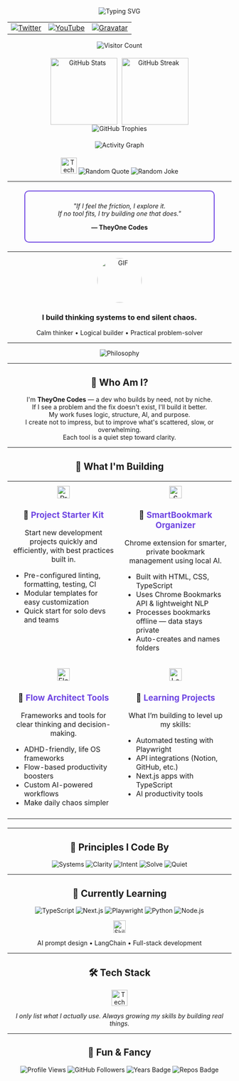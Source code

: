 <div align="center">
  <!-- Typing SVG Headline -->
  <img src="https://readme-typing-svg.demolab.com?font=Fira+Code&weight=700&size=32&pause=1200&color=6E45E2&center=true&vCenter=true&multiline=true&width=900&height=60&lines=I+build+thinking+systems+to+end+silent+chaos." alt="Typing SVG" />

  <!-- Social Icons Row -->
  <table>
    <tr>
      <td align="center">
        <a href="https://twitter.com/theyonecodes">
          <img src="https://img.shields.io/badge/Twitter-1DA1F2?style=for-the-badge&logo=twitter&logoColor=white" alt="Twitter" />
        </a>
      </td>
      <td align="center">
        <a href="https://youtube.com/@theyonecodes">
          <img src="https://img.shields.io/badge/YouTube-FF0000?style=for-the-badge&logo=youtube&logoColor=white" alt="YouTube" />
        </a>
      </td>
      <td align="center">
        <a href="https://gravatar.com/theyonecodes">
          <img src="https://img.shields.io/badge/Gravatar-1E8CBE?style=for-the-badge&logo=gravatar&logoColor=white" alt="Gravatar" />
        </a>
      </td>
    </tr>
  </table>

  <!-- Visitor Badge -->
  <img src="https://visitor-badge.glitch.me/badge?page_id=theyonecodes.theyonecodes" alt="Visitor Count" />

  <!-- GitHub Stats -->
  <div style="display: flex; justify-content: center; gap: 10px; margin-top: 20px;">
    <img src="https://github-readme-stats.vercel.app/api?username=theyonecodes&show_icons=true&theme=radical" height="150" alt="GitHub Stats" />
    <img src="https://github-readme-streak-stats.herokuapp.com/?user=theyonecodes&theme=dark" height="150" alt="GitHub Streak" />
  </div>

  <!-- GitHub Profile Trophy -->
  <img src="https://github-profile-trophy.vercel.app/?username=theyonecodes&theme=onedark" alt="GitHub Trophies" />

  <!-- Activity Graph -->
  <div style="margin: 20px auto;">
    <img src="https://activity-graph.herokuapp.com/graph?username=theyonecodes&theme=react-dark" alt="Activity Graph" />
  </div>

  <!-- Devicons (Tech Stack) -->
  <img src="https://skillicons.dev/icons?i=python,typescript,js,html,css,nodejs,react,notion,github,ai" height="36" alt="Tech Stack" />

  <!-- Random Quote -->
  <img src="https://quotes-github-readme.vercel.app/api?type=horizontal&theme=dark" alt="Random Quote" />

  <!-- Random Joke -->
  <img src="https://readme-jokes.vercel.app/api?theme=default" alt="Random Joke" />
</div>

---

<!-- Beautiful Quote Box -->
<div align="center" style="margin: 20px auto; width: 80%; border: 2px solid #6E45E2; border-radius: 10px; padding: 10px;">
  <p style="text-align: center;"><em>
    "If I feel the friction, I explore it.<br>
    If no tool fits, I try building one that does."
  </em></p>
  <p style="text-align: center;"><strong>— TheyOne Codes</strong></p>
</div>

---

<div align="center">
  <img src="https://media.giphy.com/media/v1.Y2lkPTc5MGI3NjExZ2NvM3I5bTN3d2ZzNHJqMGp3MGQxaWJrbGtsdG1mM2ZkczJ1Y2E2dCZlcD12MV9naWZzX3NlYXJjaCZjdD1n/oYQ9HRm5Mo7VXeMNVR/giphy.gif" width="100" height="100" style="border-radius: 50%;" alt="GIF" />
  <h3><strong>I build thinking systems to end silent chaos.</strong></h3>
  <p>Calm thinker • Logical builder • Practical problem-solver</p>
</div>

---

<div align="center">
  <img src="https://img.shields.io/static/v1?label=Philosophy&message=If%20I%20see%20the%20problem%2C%20I%20build%20the%20fix.&color=6E45E2&style=for-the-badge" alt="Philosophy" />
</div>

---

<div align="center">
  <h2>🧠 Who Am I?</h2>
  <p>
    I'm <b>TheyOne Codes</b> — a dev who builds by need, not by niche.<br>
    If I see a problem and the fix doesn't exist, I'll build it better.<br>
    My work fuses logic, structure, AI, and purpose.<br>
    I create not to impress, but to improve what's scattered, slow, or overwhelming.<br>
    Each tool is a quiet step toward clarity.
  </p>
</div>

---

<h2 align="center">🧰 What I'm Building</h2>

<table align="center" width="100%" style="margin: 20px auto;">
  <tr>
    <td width="50%" valign="top" align="center" style="padding: 10px;">
      <img src="https://skillicons.dev/icons?i=template,githubactions,eslint,prettier,ts,nodejs" height="28" alt="Project Starter Kit Icons" /><br />
      <h3>🚀 <span style="color:#6E45E2">Project Starter Kit</span></h3>
      <p>Start new development projects quickly and efficiently, with best practices built in.</p>
      <ul style="text-align: left;">
        <li>Pre-configured linting, formatting, testing, CI</li>
        <li>Modular templates for easy customization</li>
        <li>Quick start for solo devs and teams</li>
      </ul>
    </td>
    <td width="50%" valign="top" align="center" style="padding: 10px;">
      <img src="https://skillicons.dev/icons?i=chrome,typescript,html,css" height="28" alt="SmartBookmark Organizer Icons" /><br />
      <h3>🔖 <span style="color:#6E45E2">SmartBookmark Organizer</span></h3>
      <p>Chrome extension for smarter, private bookmark management using local AI.</p>
      <ul style="text-align: left;">
        <li>Built with HTML, CSS, TypeScript</li>
        <li>Uses Chrome Bookmarks API & lightweight NLP</li>
        <li>Processes bookmarks offline — data stays private</li>
        <li>Auto-creates and names folders</li>
      </ul>
    </td>
  </tr>
  <tr>
    <td width="50%" valign="top" align="center" style="padding: 10px;">
      <img src="https://skillicons.dev/icons?i=notion,ai" height="28" alt="Flow Architect Tools Icons" /><br />
      <h3>🧠 <span style="color:#6E45E2">Flow Architect Tools</span></h3>
      <p>Frameworks and tools for clear thinking and decision-making.</p>
      <ul style="text-align: left;">
        <li>ADHD-friendly, life OS frameworks</li>
        <li>Flow-based productivity boosters</li>
        <li>Custom AI-powered workflows</li>
        <li>Make daily chaos simpler</li>
      </ul>
    </td>
    <td width="50%" valign="top" align="center" style="padding: 10px;">
      <img src="https://skillicons.dev/icons?i=playwright,github,ts,nextjs,ai" height="28" alt="Learning Projects Icons" /><br />
      <h3>💼 <span style="color:#6E45E2">Learning Projects</span></h3>
      <p>What I’m building to level up my skills:</p>
      <ul style="text-align: left;">
        <li>Automated testing with Playwright</li>
        <li>API integrations (Notion, GitHub, etc.)</li>
        <li>Next.js apps with TypeScript</li>
        <li>AI productivity tools</li>
      </ul>
    </td>
  </tr>
</table>

---

<h2 align="center">🧭 Principles I Code By</h2>

<p align="center">
  <img src="https://img.shields.io/badge/Systems-%3E%20Shortcuts-6E45E2?style=for-the-badge" alt="Systems" />
  <img src="https://img.shields.io/badge/Clarity-%3E%20Complexity-6E45E2?style=for-the-badge" alt="Clarity" />
  <img src="https://img.shields.io/badge/Intent-%3E%20Speed-6E45E2?style=for-the-badge" alt="Intent" />
  <img src="https://img.shields.io/badge/Solve-%3E%20Ship-6E45E2?style=for-the-badge" alt="Solve" />
  <img src="https://img.shields.io/badge/Quiet-%3E%20Noise-6E45E2?style=for-the-badge" alt="Quiet" />
</p>

---

<h2 align="center">🚧 Currently Learning</h2>

<p align="center">
  <img src="https://img.shields.io/badge/TypeScript-007ACC?style=for-the-badge&logo=typescript&logoColor=white" alt="TypeScript" />
  <img src="https://img.shields.io/badge/Next.js-000000?style=for-the-badge&logo=next.js&logoColor=white" alt="Next.js" />
  <img src="https://img.shields.io/badge/Playwright-2EAD33?style=for-the-badge&logo=playwright&logoColor=white" alt="Playwright" />
  <img src="https://img.shields.io/badge/Python-3776AB?style=for-the-badge&logo=python&logoColor=white" alt="Python" />
  <img src="https://img.shields.io/badge/Node.js-339933?style=for-the-badge&logo=node.js&logoColor=white" alt="Node.js" />
</p>

<div align="center">
  <img src="https://skillicons.dev/icons?i=langchain,ai,fullstack" height="28" alt="Skills Icons" />
  <p>AI prompt design • LangChain • Full-stack development</p>
</div>

---

<h2 align="center">🛠️ Tech Stack</h2>

<p align="center">
  <img src="https://skillicons.dev/icons?i=js,ts,react,html,css,python,nodejs,notion,github,ai" height="36" alt="Tech Stack Icons" />
</p>

<p align="center" style="font-style: italic; margin-top: 10px;">
  I only list what I actually use. Always growing my skills by building real things.
</p>

---

<h2 align="center">🌟 Fun & Fancy</h2>

<p align="center">
  <img src="https://komarev.com/ghpvc/?username=theyonecodes&style=for-the-badge&color=6E45E2" alt="Profile Views" />
  <img src="https://img.shields.io/github/followers/theyonecodes?label=Follow&style=for-the-badge&color=6E45E2" alt="GitHub Followers" />
  <img src="https://badges.pufler.dev/years/theyonecodes?style=for-the-badge&color=6E45E2" alt="Years Badge" />
  <img src="https://badges.pufler.dev/repos/theyonecodes?style=for-the-badge&color=6E45E2" alt="Repos Badge" />
</p>
